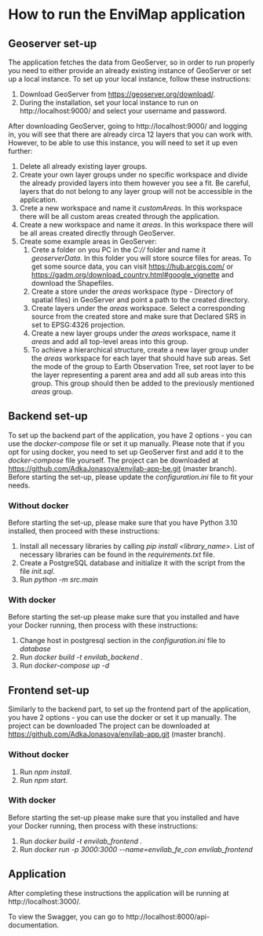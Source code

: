 # How to run the EnviMap application

## Geoserver set-up
The application fetches the data from GeoServer, so in order to run properly you need to either provide an already
existing instance of GeoServer or set up a local instance. To set up your local instance, follow these instructions:
1. Download GeoServer from https://geoserver.org/download/.
2. During the installation, set your local instance to run on http://localhost:9000/ and select your username and 
password.

After downloading GeoServer, going to http://localhost:9000/ and logging in, you will see that there are already circa
12 layers that you can work with. However, to be able to use this instance, you will need to set it up even further:
1. Delete all already existing layer groups.
2. Create your own layer groups under no specific workspace and divide the already provided layers into them however
you see a fit. Be careful, layers that do not belong to any layer group will not be accessible in the application.
3. Crete a new workspace and name it _customAreas_. In this workspace there will be all custom areas created through the
application.
4. Create a new workspace and name it _areas_. In this workspace there will be all areas created directly through 
GeoServer.
5. Create some example areas in GeoServer:
   1. Crete a folder on you PC in the _C://_ folder and name it _geoserverData_. In this folder you will store source
   files for areas. To get some source data, you can visit https://hub.arcgis.com/ or 
   https://gadm.org/download_country.html#google_vignette and download the Shapefiles.
   2. Create a store under the _areas_ workspace (type - Directory of spatial files) in GeoServer and point a path to the
   created directory.
   3. Create layers under the _areas_ workspace. Select a corresponding source from the created store and make sure that 
   Declared SRS in set to EPSG:4326 projection.
   4. Create a new layer groups under the _areas_ workspace, name it _areas_ and add all top-level areas into this 
   group.
   5. To achieve a hierarchical structure, create a new layer group under the _areas_ workspace for each layer that 
   should have sub areas. Set the mode of the group to Earth Observation Tree, set root layer to be the layer 
   representing a parent area and add all sub areas into this group. This group should then be added to the previously 
   mentioned _areas_ group.

## Backend set-up
To set up the backend part of the application, you have 2 options - you can use the _docker-compose_ file or set it up 
manually. Please note that if you opt for using docker, you need to set up GeoServer first and add it to the 
_docker-compose_ file yourself. The project can be downloaded at https://github.com/AdkaJonasova/envilab-app-be.git 
(master branch). Before starting the set-up, please update the _configuration.ini_ file to fit your needs.

### Without docker
Before starting the set-up, please make sure that you have Python 3.10 installed, then proceed with these instructions:
1. Install all necessary libraries by calling _pip install <library_name>_. List of necessary libraries can be found in 
the _requirements.txt_ file.
2. Create a PostgreSQL database and initialize it with the script from the file _init.sql_.
3. Run _python -m src.main_

### With docker
Before starting the set-up please make sure that you installed and have your Docker running, then process with these 
instructions:
1. Change host in postgresql section in the _configuration.ini_ file to _database_
2. Run _docker build -t envilab_backend ._
3. Run _docker-compose up -d_

## Frontend set-up
Similarly to the backend part, to set up the frontend part of the application, you have 2 options - you can use the 
docker or set it up manually. The project can be downloaded The project can be downloaded at 
https://github.com/AdkaJonasova/envilab-app.git (master branch).

### Without docker
1. Run _npm install_.
2. Run _npm start_.

### With docker
Before starting the set-up please make sure that you installed and have your Docker running, then process with these 
instructions:
1. Run _docker build -t envilab_frontend ._
2. Run _docker run -p 3000:3000 --name=envilab_fe_con envilab_frontend_ 

## Application
After completing these instructions the application will be running at http://localhost:3000/.

To view the Swagger, you can go to http://localhost:8000/api-documentation.
